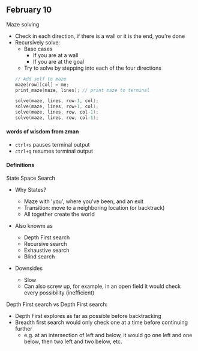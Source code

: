 ## February 10

Maze solving
- Check in each direction, if there is a wall or it is the end, you're done
- Recursively solve:
  - Base cases
    - If you are at a wall
    - If you are at the goal
  - Try to solve by stepping into each of the four directions
  ```c++
  // Add self to maze
  maze[row][col] = me;
  print_maze(maze, lines); // print maze to terminal
  
  solve(maze, lines, row-1, col);
  solve(maze, lines, row+1, col);
  solve(maze, lines, row, col-1);
  solve(maze, lines, row, col-1);
  ```
 
 #### words of wisdom from zman
 - `ctrl+s` pauses terminal output
 - `ctrl+q` resumes terminal output

#### Definitions
State Space Search
- Why States?
  - Maze with 'you', where you've been, and an exit
  - Transition: move to a neighboring location (or backtrack)
  - All together create the world

- Also knowm as 
  - Depth First search
  - Recursive search
  - Exhaustive search
  - Blind search

- Downsides
  - Slow
  - Can also screw up, for example, in an open field it would check every possibility (inefficient)

Depth First search vs Depth First search:
- Depth First explores as far as possible before backtracking
- Breadth first search would only check one at a time before continuing further
  - e.g. at an intersection of left and below, it would go one left and one below, then two left and two below, etc.
  
